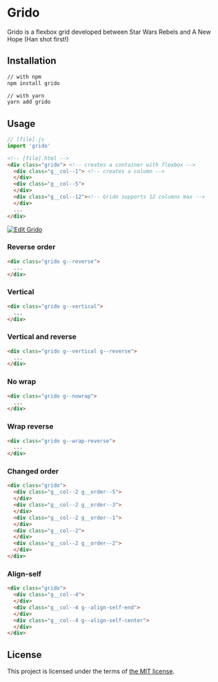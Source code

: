 # Grido

Grido is a flexbox grid developed between Star Wars Rebels and A New Hope (Han shot first!)

## Installation

```sh
// with npm
npm install grido

// with yarn
yarn add grido
```

## Usage

```js
// [file].js
import 'grido'
```

```html
<!-- [file].html -->
<div class="grido"> <!-- creates a container with flexbox -->
  <div class="g__col--1"> <!-- creates a column -->
  </div>
  <div class="g__col--5">
  </div>
  <div class="g__col--12"><!-- Grido supports 12 columns max -->
  </div>
  ...
</div>
```

[![Edit Grido](https://codesandbox.io/static/img/play-codesandbox.svg)](https://codesandbox.io/s/grido-mfyfv?fontsize=14&hidenavigation=1&theme=dark&view=preview)

### Reverse order

```html
<div class="grido g--reverse">
  ...
</div>
```

### Vertical

```html
<div class="grido g--vertical">
  ...
</div>
```

### Vertical and reverse

```html
<div class="grido g--vertical g--reverse">
  ...
</div>
```

### No wrap

```html
<div class="grido g--nowrap">
  ...
</div>
```

### Wrap reverse

```html
<div class="grido g--wrap-reverse">
  ...
</div>
```

### Changed order

```html
<div class="grido">
  <div class="g__col--2 g__order--5">
  </div>
  <div class="g__col--2 g__order--3">
  </div>
  <div class="g__col--2 g__order--1">
  </div>
  <div class="g__col--2">
  </div>
  <div class="g__col--2 g__order--2">
  </div>
</div>
```

### Align-self

```html
<div class="grido">
  <div class="g__col--4">
  </div>
  <div class="g__col--4 g--align-self-end">
  </div>
  <div class="g__col--4 g--align-self-center">
  </div>
</div>
```

## License

This project is licensed under the terms of [the MIT license](https://github.com/vilaboim/grido/blob/master/LICENSE).

